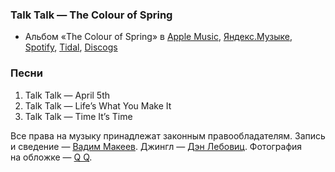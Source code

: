 ### Talk Talk — The Colour of Spring

- Альбом «The Colour of Spring» в
  [Apple Music](https://music.apple.com/album/696811651),
  [Яндекс.Музыке](https://music.yandex.com/album/213292),
  [Spotify](https://open.spotify.com/album/70V1kL7w7Q9pDU4I6zDjYE),
  [Tidal](https://tidal.com/browse/album/1486039),
  [Discogs](https://www.discogs.com/master/26239)

### Песни

1. Talk Talk — April 5th
2. Talk Talk — Life’s What You Make It
3. Talk Talk — Time It’s Time

Все права на музыку принадлежат законным правообладателям.
Запись и сведение — [Вадим Макеев](https://twitter.com/pepelsbey).
Джингл — [Дэн Лебовиц](https://www.youtube.com/channel/UC38A5qHrlc_Zgua7vL4b96w).
Фотография на обложке — [Q Q](https://unsplash.com/photos/mr80rHY897U).
